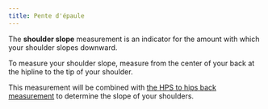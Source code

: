 ```yaml
---
title: Pente d'épaule
---
```


The **shoulder slope** measurement is an indicator for the amount with which your shoulder slopes downward.

To measure your shoulder slope, measure from the center of your back at the hipline to the tip of your shoulder.

<Note>

This measurement will be combined with [the HPS to hips back measurement](/docs/measurements/hpstohipsback/) to determine the slope of your shoulders.

</Note>

